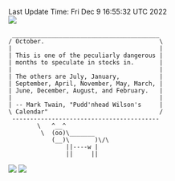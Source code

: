 Last Update Time: 
Fri Dec  9 16:55:32 UTC 2022
<br>![](https://img.shields.io/badge/%E5%A4%A7%E5%AE%B6-%E5%AE%89%E5%AE%89-green)<br>
```
 _________________________________________
/ October.                                \
|                                         |
| This is one of the peculiarly dangerous |
| months to speculate in stocks in.       |
|                                         |
| The others are July, January,           |
| September, April, November, May, March, |
| June, December, August, and February.   |
|                                         |
| -- Mark Twain, "Pudd'nhead Wilson's     |
\ Calendar"                               /
 -----------------------------------------
        \   ^__^
         \  (oo)\_______
            (__)\       )\/\
                ||----w |
                ||     ||
```
![](https://github-readme-stats.vercel.app/api?username=chenlitw)
![](https://github-readme-stats.vercel.app/api/top-langs/?username=chenlitw)
